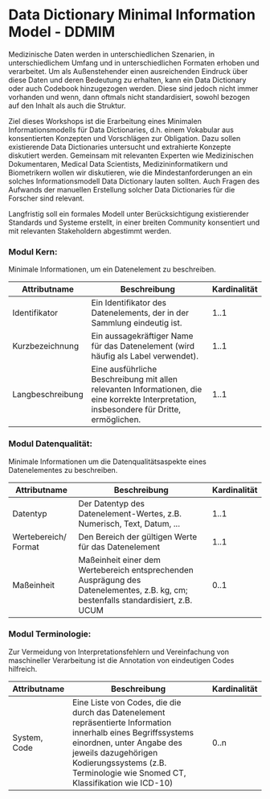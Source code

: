# Data Dictionary Minimal Information Model - DDMIM
Medizinische Daten werden in unterschiedlichen Szenarien, in unterschiedlichem Umfang und in unterschiedlichen Formaten erhoben und verarbeitet. Um als Außenstehender einen ausreichenden Eindruck über diese Daten und deren Bedeutung zu erhalten, kann ein Data Dictionary oder auch Codebook hinzugezogen werden. Diese sind jedoch nicht immer vorhanden und wenn, dann oftmals nicht standardisiert, sowohl bezogen auf den Inhalt als auch die Struktur.

Ziel dieses Workshops ist die Erarbeitung eines Minimalen Informationsmodells für Data Dictionaries, d.h. einem Vokabular aus konsentierten Konzepten und Vorschlägen zur Obligation. Dazu sollen existierende Data Dictionaries untersucht und extrahierte Konzepte diskutiert werden. Gemeinsam mit relevanten Experten wie Medizinischen Dokumentaren, Medical Data Scientists, Medizininformatikern und Biometrikern wollen wir diskutieren, wie die Mindestanforderungen an ein solches Informationsmodell Data Dictionary lauten sollten. Auch Fragen des Aufwands der manuellen Erstellung solcher Data Dictionaries für die Forscher sind relevant.

Langfristig soll ein formales Modell unter Berücksichtigung existierender Standards und Systeme erstellt, in einer breiten Community konsentiert und mit relevanten Stakeholdern abgestimmt werden.



### Modul Kern:
Minimale Informationen, um ein Datenelement zu beschreiben.

| Attributname | Beschreibung | Kardinalität |
|--------------|-------------|----------------|
| Identifikator | Ein Identifikator des Datenelements, der in der Sammlung eindeutig ist. |  1..1 |
| Kurzbezeichnung | Ein aussagekräftiger Name für das Datenelement (wird häufig als Label verwendet). | 1..1 |
| Langbeschreibung | Eine ausführliche Beschreibung mit allen relevanten Informationen, die eine korrekte Interpretation, insbesondere für Dritte, ermöglichen. | 1..1 |


### Modul Datenqualität:
Minimale Informationen um die Datenqualitätsaspekte eines Datenelementes zu beschreiben.

| Attributname | Beschreibung | Kardinalität |
|--------------|-------------|----------------|
| Datentyp | Der Datentyp des Datenelement-Wertes, z.B. Numerisch, Text, Datum, ... |  1..1 |
| Wertebereich/ Format | Den Bereich der gültigen Werte für das Datenelement | 1..1 |
| Maßeinheit | Maßeinheit einer dem Wertebereich entsprechenden Ausprägung des Datenelementes, z.B. kg, cm; bestenfalls standardisiert, z.B. UCUM | 0..1 |



### Modul Terminologie:
Zur Vermeidung von Interpretationsfehlern und Vereinfachung von maschineller Verarbeitung ist die Annotation von  eindeutigen Codes hilfreich.

| Attributname | Beschreibung | Kardinalität |
|--------------|-------------|----------------|
| System, Code | Eine Liste von Codes, die die durch das Datenelement repräsentierte Information innerhalb eines Begriffssystems einordnen, unter Angabe des jeweils dazugehörigen Kodierungssystems (z.B. Terminologie wie Snomed CT, Klassifikation wie ICD-10) |  0..n |
